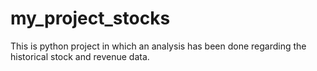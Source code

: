 # my_project_stocks
This is python project in which an analysis has been done regarding the historical stock and revenue data.

